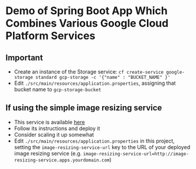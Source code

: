 # Demo of Spring Boot App Which Combines Various Google Cloud Platform Services

## Important
* Create an instance of the Storage service: `cf create-service google-storage standard gcp-storage -c '{"name" : "BUCKET_NAME" }'`
* Edit `./src/main/resources/application.properties`, assigning that bucket name to `gcp-storage-bucket`

## If using the simple image resizing service
* This service is available [here](https://github.com/mgoddard-pivotal/image-resizing-service)
* Follow its instructions and deploy it
* Consider scaling it up somewhat
* Edit `./src/main/resources/application.properties` in this project, setting the `image-resizing-service-url` key to the URL of your deployed image resizing service (e.g. `image-resizing-service-url=http://image-resizing-service.apps.yourdomain.com`)


